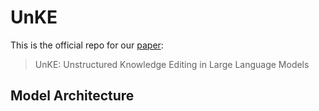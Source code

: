 # UnKE
This is the official repo for our [paper](https://arxiv.org/abs/2405.15349): 
> UnKE: Unstructured Knowledge Editing in Large Language Models

## Model Architecture
